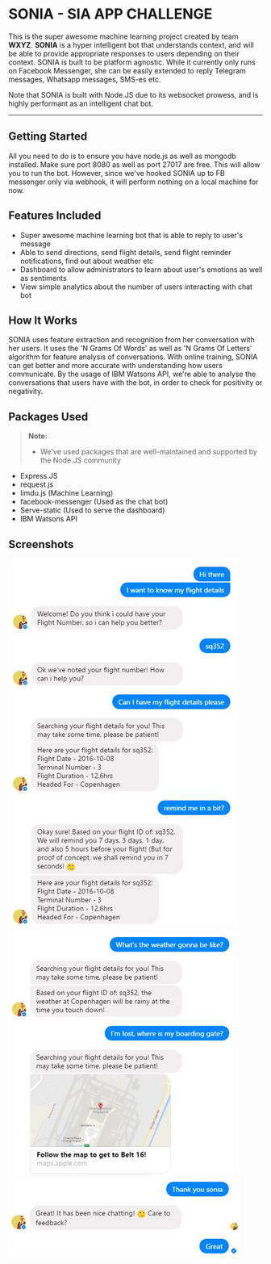 SONIA - SIA APP CHALLENGE
=========================

This is the super awesome machine learning project created by team **WXYZ**. **SONIA** is a hyper intelligent bot that understands context, and will be able to provide appropriate responses to users depending on their context. SONIA is built to be platform agnostic. While it currently only runs on Facebook Messenger, she can be easily extended to reply Telegram messages, Whatsapp messages, SMS-es etc. 

Note that SONIA is built with Node.JS due to its websocket prowess, and is highly performant as an intelligent chat bot. 

----------

Getting Started
-------------
All you need to do is to ensure you have node.js as well as mongodb installed. Make sure port 8080 as well as port 27017 are free. This will allow you to run the bot. However, since we've hooked SONIA up to FB messenger only via webhook, it will perform nothing on a local machine for now.

Features Included
-----------------

- Super awesome machine learning bot that is able to reply to user's message
- Able to send directions, send flight details, send flight reminder notifications, find out about weather etc
- Dashboard to allow administrators to learn about user's emotions as well as sentiments
- View simple analytics about the number of users interacting with chat bot

How It Works
------------

SONIA uses feature extraction and recognition from her conversation with her users. It uses the 'N Grams Of Words' as well as 'N Grams Of Letters' algorithm for feature analysis of conversations. With online training, SONIA can get better and more accurate with understanding how users communicate. By the usage of IBM Watsons API, we're able to analyse the conversations that users have with the bot, in order to check for positivity or negativity. 


Packages Used
-------------

> **Note:**
> - We've used packages that are well-maintained and supported by the Node.JS community

- Express.JS 
- request.js
- limdu.js (Machine Learning)
- facebook-messenger (Used as the chat bot)
- Serve-static (Used to serve the dashboard)
- IBM Watsons API


Screenshots
------------
![Sonia Screenshot 1](https://github.com/zameschua/SIA/blob/master/screenshots/SoniaCapture.JPG?raw=true)
![Sonia Screenshot 2](https://github.com/zameschua/SIA/blob/master/screenshots/SoniaCapture2.JPG?raw=true)
![Sonia Screenshot 3](https://github.com/zameschua/SIA/blob/master/screenshots/SoniaCapture3.JPG?raw=true)
